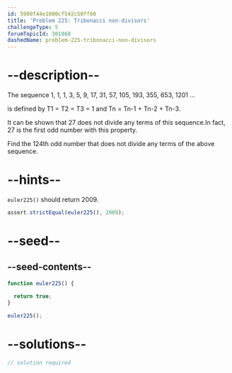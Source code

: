 ```yaml
---
id: 5900f44e1000cf542c50ff60
title: 'Problem 225: Tribonacci non-divisors'
challengeType: 5
forumTopicId: 301868
dashedName: problem-225-tribonacci-non-divisors
---
```


# --description--

The sequence 1, 1, 1, 3, 5, 9, 17, 31, 57, 105, 193, 355, 653, 1201 ...

is defined by T1 = T2 = T3 = 1 and Tn = Tn-1 + Tn-2 + Tn-3.

It can be shown that 27 does not divide any terms of this sequence.In fact, 27 is the first odd number with this property.

Find the 124th odd number that does not divide any terms of the above sequence.

# --hints--

`euler225()` should return 2009.

```js
assert.strictEqual(euler225(), 2009);
```

# --seed--

## --seed-contents--

```js
function euler225() {

  return true;
}

euler225();
```

# --solutions--

```js
// solution required
```